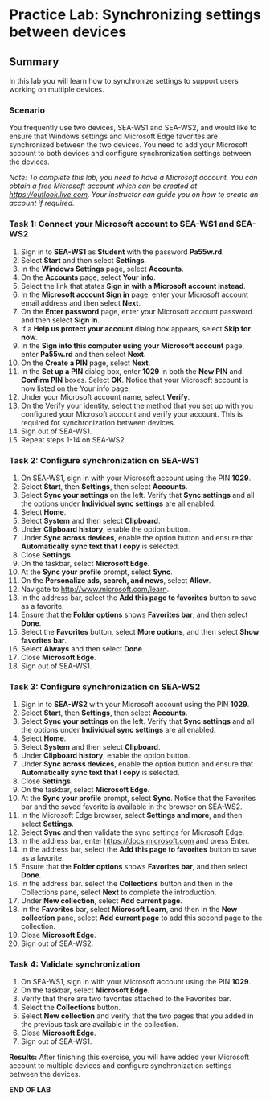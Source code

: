 # Practice Lab: Synchronizing settings between devices

## Summary

In this lab you will learn how to synchronize settings to support users working on multiple devices.

### Scenario

You frequently use two devices, SEA-WS1 and SEA-WS2, and would like to ensure that Windows settings and Microsoft Edge favorites are synchronized between the two devices. You need to add your Microsoft account to both devices and configure synchronization settings between the devices.

*Note: To complete this lab, you need to have a Microsoft account. You can obtain a free Microsoft account which can be created at <https://outlook.live.com>. Your instructor can guide you on how to create an account if required.*

### Task 1: Connect your Microsoft account to SEA-WS1 and SEA-WS2

1. Sign in to **SEA-WS1** as **Student** with the password **Pa55w.rd**.
2. Select **Start** and then select **Settings**.
3. In the **Windows Settings** page, select **Accounts**.
4. On the **Accounts** page, select **Your info**.
5. Select the link that states **Sign in with a Microsoft account instead**.
6. In the **Microsoft account Sign in** page, enter your Microsoft account email address and then select **Next**.
7. On the **Enter password** page, enter your Microsoft account password and then select **Sign in**.
8. If a **Help us protect your account** dialog box appears, select **Skip for now**.
9. In the **Sign into this computer using your Microsoft account** page, enter **Pa55w.rd** and then select **Next**.
10. On the **Create a PIN** page, select **Next**.
11. In the **Set up a PIN** dialog box, enter **1029** in both the **New PIN** and **Confirm PIN** boxes. Select **OK**. Notice that your Microsoft account is now listed on the Your info page.
12. Under your Microsoft account name, select **Verify**.
13. On the Verify your identity, select the method that you set up with you configured your Microsoft account and verify your account. This is required for synchronization between devices.
14. Sign out of SEA-WS1.
15. Repeat steps 1-14 on SEA-WS2.

### Task 2: Configure synchronization on SEA-WS1

1. On SEA-WS1, sign in with your Microsoft account using the PIN **1029**.
2. Select **Start**, then **Settings**, then select **Accounts**.
3. Select **Sync your settings** on the left. Verify that **Sync settings** and all the options under **Individual sync settings** are all enabled.
4. Select **Home**.
5. Select **System** and then select **Clipboard**.
6. Under **Clipboard history**, enable the option button.
7. Under **Sync across devices**, enable the option button and ensure that **Automatically sync text that I copy** is selected.
8. Close **Settings**.
9. On the taskbar, select **Microsoft Edge**.
10. At the **Sync your profile** prompt, select **Sync**.
11. On the **Personalize ads, search, and news**, select **Allow**.
12. Navigate to <http://www.microsoft.com/learn>.
13. In the address bar, select the **Add this page to favorites** button to save as a favorite.
14. Ensure that the **Folder options** shows **Favorites bar**, and then select **Done**.
15. Select the  **Favorites** button, select **More options**, and then select **Show favorites bar**.
16. Select **Always** and then select **Done**.
17. Close **Microsoft Edge**.
18. Sign out of SEA-WS1.

### Task 3: Configure synchronization on SEA-WS2

1. Sign in to **SEA-WS2** with your Microsoft account using the PIN **1029**.
2. Select **Start**, then **Settings**, then select **Accounts**.
3. Select **Sync your settings** on the left. Verify that **Sync settings** and all the options under **Individual sync settings** are all enabled.
4. Select **Home**.
5. Select **System** and then select **Clipboard**.
6. Under **Clipboard history**, enable the option button.
7. Under **Sync across devices**, enable the option button and ensure that **Automatically sync text that I copy** is selected.
8. Close **Settings**.
9. On the taskbar, select **Microsoft Edge**.
10. At the **Sync your profile** prompt, select **Sync**. Notice that the Favorites bar and the saved favorite is available in the browser on SEA-WS2.
11. In the Microsoft Edge browser, select **Settings and more**, and then select **Settings**.
12. Select **Sync** and then validate the sync settings for Microsoft Edge.
13. In the address bar, enter <https://docs.microsoft.com> and press Enter.
14. In the address bar, select the **Add this page to favorites** button to save as a favorite.
15. Ensure that the **Folder options** shows **Favorites bar**, and then select **Done**.
16. In the address bar. select the **Collections** button and then in the Collections pane, select **Next** to complete the introduction.
17. Under **New collection**, select **Add current page**.
18. In the **Favorites** bar, select **Microsoft Learn**, and then in the **New collection** pane, select **Add current page** to add this second page to the collection.
19. Close **Microsoft Edge**.
20. Sign out of SEA-WS2.

### Task 4: Validate synchronization

1. On SEA-WS1, sign in with your Microsoft account using the PIN **1029**.
2. On the taskbar, select **Microsoft Edge**.
3. Verify that there are two favorites attached to the Favorites bar.
4. Select the **Collections** button.
5. Select **New collection** and verify that the two pages that you added in the previous task are available in the collection.
6. Close **Microsoft Edge**.
7. Sign out of SEA-WS1.

**Results:** After finishing this exercise, you will have added your Microsoft account to multiple devices and configure synchronization settings between the devices.

**END OF LAB**